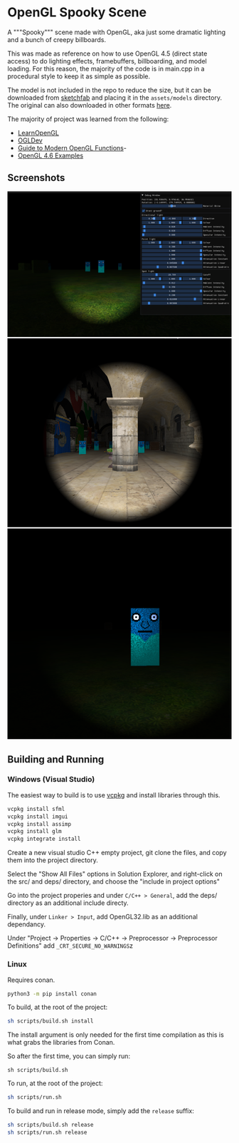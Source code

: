 # OpenGL Spooky Scene

A """Spooky""" scene made with OpenGL, aka just some dramatic lighting and a bunch of creepy billboards.

This was made as reference on how to use OpenGL 4.5 (direct state access) to do lighting effects, framebuffers, billboarding, and model loading. For this reason, the majority of the code is in main.cpp in a procedural style to keep it as simple as possible. 

The model is not included in the repo to reduce the size, but it can be downloaded from [sketchfab](https://learnopengl.com/data/models/backpack.zip) and placing it in the `assets/models` directory. The original can also downloaded in other formats [here](https://sketchfab.com/3d-models/survival-guitar-backpack-799f8c4511f84fab8c3f12887f7e6b36).

The majority of project was learned from the following:

- [LearnOpenGL](https://learnopengl.com/)
- [OGLDev](https://www.ogldev.org/)
- [Guide to Modern OpenGL Functions](https://github.com/fendevel/Guide-to-Modern-OpenGL-Functions)-
- [OpenGL 4.6 Examples](https://github.com/rtryan98/OpenGL)

## Screenshots

![Screenshot 1](assets/screenshots/1.png)
![Screenshot 2](assets/screenshots/2.png)
![Screenshot 3](assets/screenshots/3.png)

## Building and Running

### Windows (Visual Studio)

The easiest way to build is to use [vcpkg](https://vcpkg.io/en/index.html) and install libraries through this.

```bash
vcpkg install sfml
vcpkg install imgui
vcpkg install assimp
vcpkg install glm
vcpkg integrate install
```

Create a new visual studio C++ empty project, git clone the files, and copy them into the project directory.

Select the "Show All Files" options in Solution Explorer, and right-click on the src/ and deps/ directory, and choose the "include in project options"

Go into the project properies and under `C/C++ > General`, add the deps/ directory as an additional include directy.

Finally, under `Linker > Input`, add OpenGL32.lib as an additional dependancy.

Under "Project -> Properties -> C/C++ -> Preprocessor -> Preprocessor Definitions" add `_CRT_SECURE_NO_WARNINGS`z

### Linux

Requires conan.

```sh
python3 -m pip install conan
```

To build, at the root of the project:

```sh
sh scripts/build.sh install
```

The install argument is only needed for the first time compilation as this is what grabs the libraries from Conan.

So after the first time, you can simply run:

```
sh scripts/build.sh
```

To run, at the root of the project:

```sh
sh scripts/run.sh
```

To build and run in release mode, simply add the `release` suffix:

```sh
sh scripts/build.sh release
sh scripts/run.sh release
```
